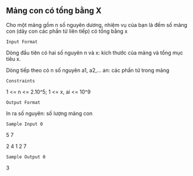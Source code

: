## Mảng con có tổng bằng X
Cho một mảng gồm n số nguyên dương, nhiệm vụ của bạn là đếm số mảng con (dãy con các phần tử liên tiếp) có tổng bằng x

`Input Format`

Dòng đầu tiên có hai số nguyên n và x: kích thước của mảng và tổng mục tiêu x.

Dòng tiếp theo có n số nguyên a1, a2,... an: các phần tử trong mảng 

`Constraints`

1 <= n <= 2.10^5; 1 <= x, ai <= 10^9  

`Output Format`

In ra số nguyên: số lượng mảng con

`Sample Input 0`

5 7

2 4 1 2 7

`Sample Output 0`

3
